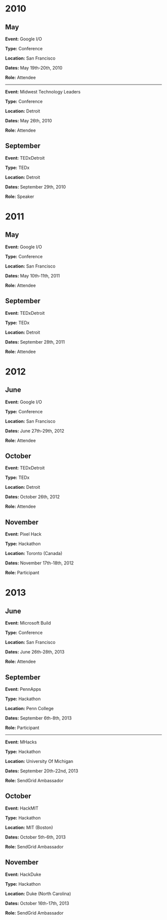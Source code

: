 # 2010

## May
**Event:** Google I/O

**Type:** Conference

**Location:** San Francisco

**Dates:** May 19th-20th, 2010

**Role:** Attendee

---

**Event:** Midwest Technology Leaders

**Type:** Conference

**Location:** Detroit

**Dates:** May 26th, 2010

**Role:** Attendee

## September
**Event:** TEDxDetroit

**Type:** TEDx

**Location:** Detroit

**Dates:** September 29th, 2010

**Role:** Speaker

# 2011

## May
**Event:** Google I/O

**Type:** Conference

**Location:** San Francisco

**Dates:** May 10th-11th, 2011

**Role:** Attendee

## September
**Event:** TEDxDetroit

**Type:** TEDx

**Location:** Detroit

**Dates:** September 28th, 2011

**Role:** Attendee

# 2012

## June
**Event:** Google I/O

**Type:** Conference

**Location:** San Francisco

**Dates:** June 27th-29th, 2012

**Role:** Attendee

## October
**Event:** TEDxDetroit

**Type:** TEDx

**Location:** Detroit

**Dates:** October 26th, 2012

**Role:** Attendee


## November
**Event:** Pixel Hack

**Type:** Hackathon

**Location:** Toronto (Canada)

**Dates:** November 17th-18th, 2012

**Role:** Participant


# 2013

## June
**Event:** Microsoft Build

**Type:** Conference

**Location:** San Francisco

**Dates:** June 26th-28th, 2013

**Role:** Attendee

## September
**Event:** PennApps

**Type:** Hackathon

**Location:** Penn College

**Dates:** September 6th-8th, 2013

**Role:** Participant

---

**Event:** MHacks

**Type:** Hackathon

**Location:** University Of Michigan

**Dates:** September 20th-22nd, 2013

**Role:** SendGrid Ambassador

## October

**Event:** HackMIT

**Type:** Hackathon

**Location:** MIT (Boston)

**Dates:** October 5th-6th, 2013

**Role:** SendGrid Ambassador

## November

**Event:** HackDuke

**Type:** Hackathon

**Location:** Duke (North Carolina)

**Dates:** October 16th-17th, 2013

**Role:** SendGrid Ambassador